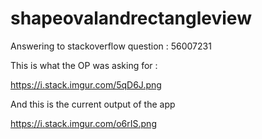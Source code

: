 # shapeovalandrectangleview
Answering to stackoverflow question : 56007231

This is what the OP was asking for : 

https://i.stack.imgur.com/5qD6J.png

And this is the current output of the app

https://i.stack.imgur.com/o6rIS.png
